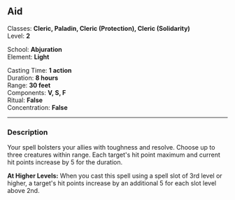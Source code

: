 ## Aid

Classes: **Cleric, Paladin, Cleric (Protection), Cleric (Solidarity)**  
Level: **2**  

School: **Abjuration**  
Element: **Light**  

Casting Time: **1 action**  
Duration: **8 hours**  
Range: **30 feet**  
Components: **V, S, F**  
Ritual: **False**  
Concentration: **False**  

------

### Description

Your spell bolsters your allies with toughness and resolve. Choose up to three creatures within range. Each target's hit point maximum and current hit points increase by 5 for the duration.

**At Higher Levels:** When you cast this spell using a spell slot of 3rd level or higher, a target's hit points increase by an additional 5 for each slot level above 2nd.